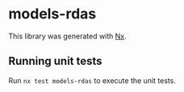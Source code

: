 # models-rdas

This library was generated with [Nx](https://nx.dev).

## Running unit tests

Run `nx test models-rdas` to execute the unit tests.
